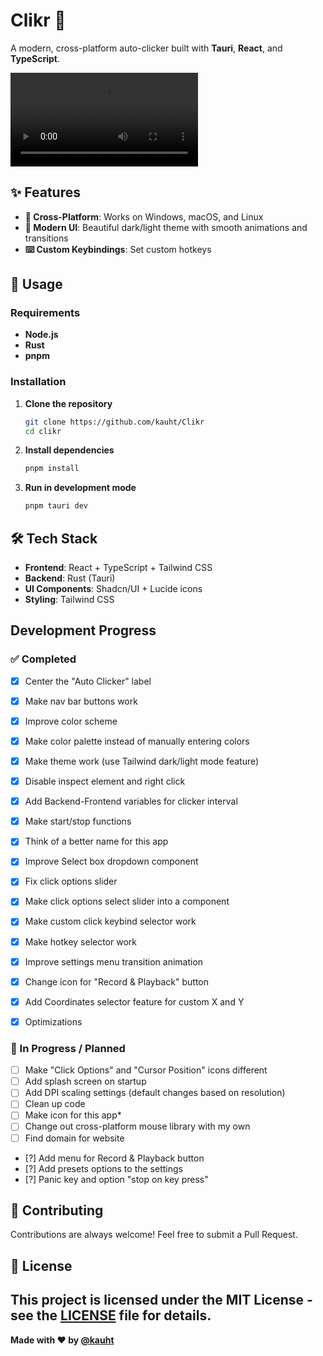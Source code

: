 # Clikr 🗿

A modern, cross-platform auto-clicker built with **Tauri**, **React**, and **TypeScript**.

![Clikr UI](images/vid.mp4)

## ✨ Features

- **📱 Cross-Platform**: Works on Windows, macOS, and Linux
- **🎨 Modern UI**: Beautiful dark/light theme with smooth animations and transitions
- **⌨️ Custom Keybindings**: Set custom hotkeys


## 🐧 Usage

### Requirements

- **Node.js**
- **Rust**
- **pnpm**

### Installation

1. **Clone the repository**
   ```bash
   git clone https://github.com/kauht/Clikr
   cd clikr
   ```

2. **Install dependencies**
   ```bash
   pnpm install
   ```

3. **Run in development mode**
   ```bash
   pnpm tauri dev
   ```


## 🛠️ Tech Stack

- **Frontend**: React + TypeScript + Tailwind CSS
- **Backend**: Rust (Tauri)
- **UI Components**: Shadcn/UI + Lucide icons
- **Styling**: Tailwind CSS

## Development Progress

### ✅ Completed

- [x] Center the "Auto Clicker" label
- [x] Make nav bar buttons work
- [x] Improve color scheme
- [x] Make color palette instead of manually entering colors 
- [x] Make theme work (use Tailwind dark/light mode feature)
- [x] Disable inspect element and right click
- [x] Add Backend-Frontend variables for clicker interval
- [x] Make start/stop functions
- [x] Think of a better name for this app
- [x] Improve Select box dropdown component
- [x] Fix click options slider
- [x] Make click options select slider into a component
- [x] Make custom click keybind selector work
- [x] Make hotkey selector work
- [x] Improve settings menu transition animation
- [x] Change icon for "Record & Playback" button
- [x] Add Coordinates selector feature for custom X and Y
- [x] Optimizations


### 🚧 In Progress / Planned

- [ ] Make "Click Options" and "Cursor Position" icons different
- [ ] Add splash screen on startup
- [ ] Add DPI scaling settings (default changes based on resolution)
- [ ] Clean up code
- [ ] Make icon for this app*
- [ ] Change out cross-platform mouse library with my own
- [ ] Find domain for website
- [?] Add menu for Record & Playback button
- [?] Add presets options to the settings
- [?] Panic key and option "stop on key press"

## 🤝 Contributing

Contributions are always welcome! Feel free to submit a Pull Request.

## 📄 License

This project is licensed under the MIT License - see the [LICENSE](LICENSE) file for details.
---

**Made with ❤️ by [@kauht](https://discord.gg/WVMHUgrgeH)**
